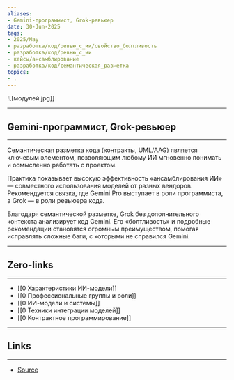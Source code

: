 ```yaml
---
aliases: 
- Gemini-программист, Grok-ревьюер 
date: 30-Jun-2025
tags:
- 2025/May
- разработка/код/ревью_с_ии/свойство_болтливость
- разработка/код/ревью_с_ии
- кейсы/ансамблирование
- разработка/код/семантическая_разметка
topics:
- .
---
```

![[модулей.jpg]]

-----
##  Gemini-программист, Grok-ревьюер 
-----
Семантическая разметка кода (контракты, UML/AAG) является ключевым элементом, позволяющим любому ИИ мгновенно понимать и осмысленно работать с проектом.

Практика показывает высокую эффективность «ансамблирования ИИ» — совместного использования моделей от разных вендоров. Рекомендуется связка, где Gemini Pro выступает в роли программиста, а Grok — в роли ревьюера кода.

Благодаря семантической разметке, Grok без дополнительного контекста анализирует код Gemini. Его «болтливость» и подробные рекомендации становятся огромным преимуществом, помогая исправлять сложные баги, с которыми не справился Gemini.

---
## Zero-links
---
- [[0 Характеристики ИИ-модели]]
- [[0 Профессиональные группы и роли]]
- [[0 ИИ-модели и системы]]
- [[0 Техники интеграции моделей]]
- [[0 Контрактное программирование]]

---
## Links
---
- [Source](https://t.me/turboproject/1689)